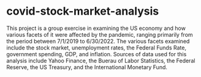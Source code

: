 # covid-stock-market-analysis

This project is a group exercise in examining the US economy and how various facets of it were affected by the pandemic, ranging primarily from the period between 7/1/2019 to 6/30/2022.
The various facets examined include the stock market, unemployment rates, the Federal Funds Rate, government spending, GDP, and inflation.
Sources of data used for this analysis include Yahoo Finance, the Buerau of Labor Statistics, the Federal Reserve, the US Treasury, and the International Monetary Fund.
